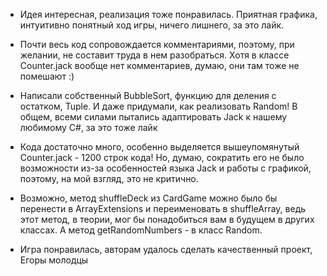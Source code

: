 + Идея интересная, реализация тоже понравилась. Приятная графика, интуитивно понятный ход игры, ничего лишнего, за это лайк. 
+ Почти весь код сопровождается комментариями, поэтому, при желании, не составит труда в нем разобраться. 
Хотя в классе Counter.jack вообще нет комментариев, думаю, они там тоже не помешают :)
+ Написали собственный BubbleSort, функцию для деления с остатком, Tuple. И даже придумали, как реализовать Random! 
В общем, всеми силами пытались адаптировать Jack к нашему любимому C#, за это тоже лайк
+ Кода достаточно много, особенно выделяется вышеупомянутый Counter.jack - 1200 строк кода! Но, думаю, сократить его не было возможности
из-за особенностей языка Jack и работы с графикой, поэтому, на мой взгляд, это не критично.
+ Возможно, метод shuffleDeck из CardGame можно было бы перенести в ArrayExtensions и переименовать в shuffleArray,
ведь этот метод, в теории, мог бы понадобиться вам в будущем в других классах. А метод getRandomNumbers - в класс Random.

+ Игра понравилась, авторам удалось сделать качественный проект, Егоры молодцы

